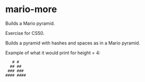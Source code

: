 # mario-more
Builds a Mario pyramid.

Exercise for CS50.

Builds a pyramid with hashes and spaces as in a Mario pyramid.

Example of what it would print for height = 4:

```
   # #
  ## ##
 ### ###
#### ####
```
